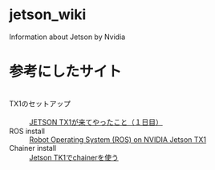 # jetson_wiki
Information about Jetson by Nvidia

# 参考にしたサイト
<dl>
  <dt>TX1のセットアップ</dt>
  <dd><a href="http://qiita.com/threecups/items/d0be58e133ca44f230c4">JETSON TX1が来てやったこと（１日目）</a></dd>
  <dt>ROS install</dt>
  <dd><a href="http://www.jetsonhacks.com/2016/10/12/robot-operating-system-ros-on-nvidia-jetson-tx1/">Robot Operating System (ROS) on NVIDIA Jetson TX1</a></dd>
  <dt>Chainer install</dt>
  <dd><a href="http://qiita.com/suisuina/items/75751a5ea4128e133dde">Jetson TK1でchainerを使う</a></dd>
